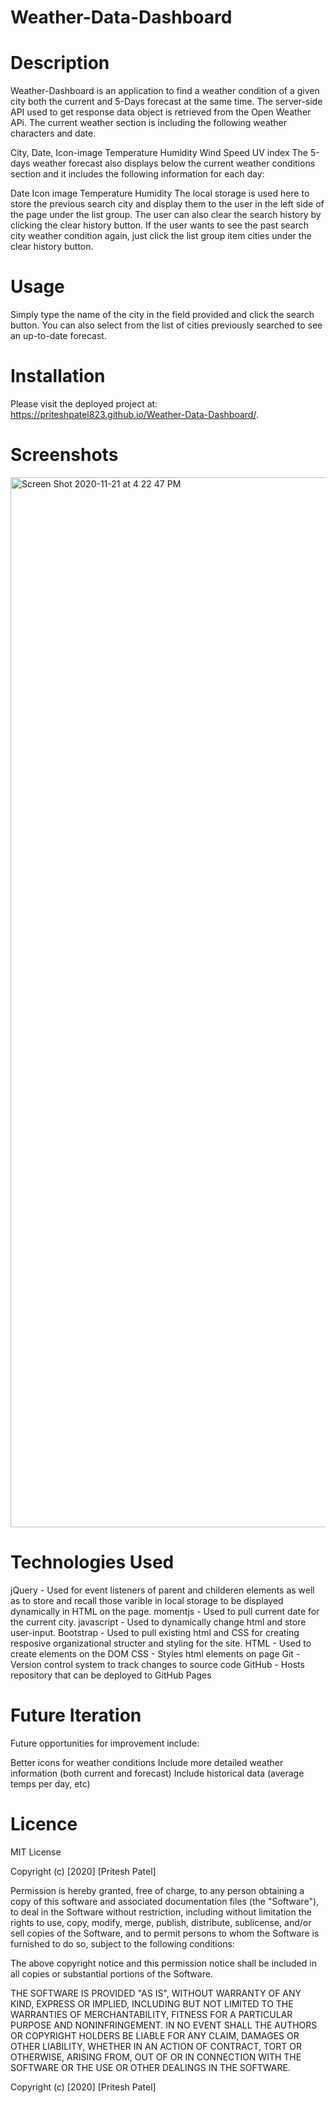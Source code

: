 # Weather-Data-Dashboard

# Description
Weather-Dashboard is an application to find a weather condition of a given city both the current and 5-Days forecast at the same time. The server-side API used to get response data object is retrieved from the Open Weather APi. The current weather section is including the following weather characters and date.

City, Date, Icon-image
Temperature
Humidity
Wind Speed
UV index
The 5-days weather forecast also displays below the current weather conditions section and it includes the following information for each day:

Date
Icon image
Temperature
Humidity
The local storage is used here to store the previous search city and display them to the user in the left side of the page under the list group. The user can also clear the search history by clicking the clear history button. If the user wants to see the past search city weather condition again, just click the list group item cities under the clear history button.

# Usage
Simply type the name of the city in the field provided and click the search button.
You can also select from the list of cities previously searched to see an up-to-date forecast.

# Installation

Please visit the deployed project at: https://priteshpatel823.github.io/Weather-Data-Dashboard/.

# Screenshots

<img width="1680" alt="Screen Shot 2020-11-21 at 4 22 47 PM" src="https://user-images.githubusercontent.com/72167504/99889030-20bc1880-2c17-11eb-964e-df9359fab5bf.png">

# Technologies Used
jQuery - Used for event listeners of parent and childeren elements as well as to store and recall those varible in local storage to be displayed dynamically in HTML on the page.
momentjs - Used to pull current date for the current city.
javascript - Used to dynamically change html and store user-input.
Bootstrap - Used to pull existing html and CSS for creating resposive organizational structer and styling for the site.
HTML - Used to create elements on the DOM
CSS - Styles html elements on page
Git - Version control system to track changes to source code
GitHub - Hosts repository that can be deployed to GitHub Pages

# Future Iteration
Future opportunities for improvement include:

Better icons for weather conditions
Include more detailed weather information (both current and forecast)
Include historical data (average temps per day, etc)

# Licence

MIT License

Copyright (c) [2020] [Pritesh Patel]

Permission is hereby granted, free of charge, to any person obtaining a copy of this software and associated documentation files (the "Software"), to deal in the Software without restriction, including without limitation the rights to use, copy, modify, merge, publish, distribute, sublicense, and/or sell copies of the Software, and to permit persons to whom the Software is furnished to do so, subject to the following conditions:

The above copyright notice and this permission notice shall be included in all copies or substantial portions of the Software.

THE SOFTWARE IS PROVIDED "AS IS", WITHOUT WARRANTY OF ANY KIND, EXPRESS OR IMPLIED, INCLUDING BUT NOT LIMITED TO THE WARRANTIES OF MERCHANTABILITY, FITNESS FOR A PARTICULAR PURPOSE AND NONINFRINGEMENT. IN NO EVENT SHALL THE AUTHORS OR COPYRIGHT HOLDERS BE LIABLE FOR ANY CLAIM, DAMAGES OR OTHER LIABILITY, WHETHER IN AN ACTION OF CONTRACT, TORT OR OTHERWISE, ARISING FROM, OUT OF OR IN CONNECTION WITH THE SOFTWARE OR THE USE OR OTHER DEALINGS IN THE SOFTWARE.

Copyright (c) [2020] [Pritesh Patel]


